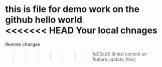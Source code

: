 this is file for demo work on the github
hello world  
<<<<<<< HEAD
Your local chnages
=======
Remote changes
>>>>>>> fd00cd5 (Initial commit on feature_update_files)
